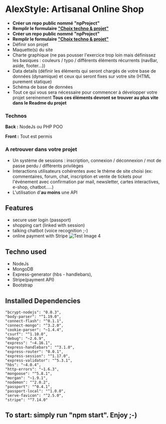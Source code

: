 # AlexStyle: Artisanal Online Shop
- **Créer un repo public nommé "npProject"**
- **Remplir le formulaire  ["Choix techno & projet"](https://forms.gle/CGVyBaTUZ36XUuEV7)**
- **Créer un repo public nommé "npProject"**
- **Remplir le formulaire  ["Choix techno & projet"](https://forms.gle/CGVyBaTUZ36XUuEV7)**
- Définir son projet
- Maquette(s) du site
- Charte graphique (ne pas pousser l'exercice trop loin mais définissez les basiques : couleurs / typo / différents éléments récurrents (navBar, aside, footer...))
- Data details (définir les éléments qui seront chargés de votre base de données (dynamique) et ceux qui seront fixes sur votre site (HTML purement statique)
- Schéma de base de données 
- Tout ce qui vous sera nécessaire pour commencer à développer votre projet sereinement
**Tous ces éléments devront se trouver au plus vite dans le Readme du projet**

### Technos
**Back :** NodeJs ou PHP POO

**Front :** Tout est permis

### A retrouver dans votre projet
- Un système de sessions : inscription, connexion / déconnexion / mot de passe perdu / différents privilèges
- Interactions utilisateurs cohérentes avec le thème de site choisi (ex: commentaires, forum, chat, inscription et vente de tickets pour l'événement avec confirmation par mail, newsletter, cartes interactives, e-shop, chatbot.....)
- L'utilisation d'**au moins** une API


## Features
- secure user login (passport)
- shopping cart (linked with session)
- talking chatbot (voice recognition ;-)
- online payment with Stripe
![Test Image 4](https://github.com/tograh/testrepository/3DTest.png)
## Techno used
- NodeJs
- MongoDB
- Express-generator (hbs - handlebars),
- Stripe(payment API)
- Bootstrap
## Installed Dependencies
    "bcrypt-nodejs": "0.0.3",
    "body-parser": "^1.19.0",
    "connect-flash": "^0.1.1",
    "connect-mongo": "^3.2.0",
    "cookie-parser": "~1.4.4",
    "csurf": "^1.10.0",
    "debug": "~2.6.9",
    "express": "~4.16.1",
    "express-handlebars": "^3.1.0",
    "express-router": "0.0.1",
    "express-session": "^1.17.0",
    "express-validator": "^5.3.1",
    "hbs": "~4.0.4",
    "http-errors": "~1.6.3",
    "mongoose": "^5.8.1",
    "morgan": "~1.9.1",
    "nodemon": "^2.0.2",
    "passport": "^0.4.1",
    "passport-local": "^1.0.0",
    "serve-favicon": "^2.5.0",
    "stripe": "^7.14.0"

## To start: simply run "npm start". Enjoy ;-)

